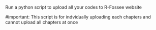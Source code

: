 Run a python script to upload all your codes to R-Fossee website

#important: This script is for indvidually uploading each chapters and cannot upload all chapters at once
